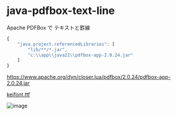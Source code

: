 # java-pdfbox-text-line
Apache PDFBox で テキストと罫線
```javascript
{
    "java.project.referencedLibraries": [
        "lib/**/*.jar",
        "c:\\app\\java21\\pdfbox-app-2.0.24.jar"
    ]
}
```
https://www.apache.org/dyn/closer.lua/pdfbox/2.0.24/pdfbox-app-2.0.24.jar

[keifont.ttf](http://font.sumomo.ne.jp/font_1.html)

![image](https://user-images.githubusercontent.com/1501327/130002457-fec081b3-68d6-4e24-a750-aa487c2ab15f.png)
